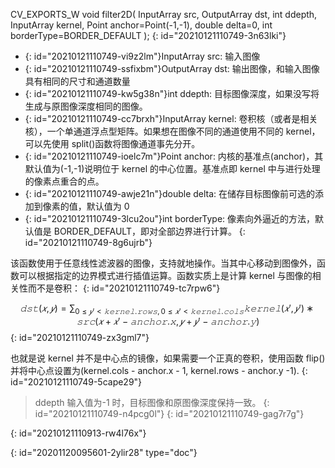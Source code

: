 CV_EXPORTS_W void filter2D( InputArray src,
OutputArray dst,
int ddepth,
InputArray kernel,
Point anchor=Point(-1,-1),
double delta=0,
int borderType=BORDER_DEFAULT );
{: id="20210121110749-3n63lki"}

* {: id="20210121110749-vi9z2lm"}InputArray src: 输入图像
* {: id="20210121110749-ssfixbm"}OutputArray dst: 输出图像，和输入图像具有相同的尺寸和通道数量
* {: id="20210121110749-kw5g38n"}int ddepth: 目标图像深度，如果没写将生成与原图像深度相同的图像。
* {: id="20210121110749-cc7brxh"}InputArray kernel: 卷积核（或者是相关核），一个单通道浮点型矩阵。如果想在图像不同的通道使用不同的 kernel，可以先使用 split()函数将图像通道事先分开。
* {: id="20210121110749-ioelc7m"}Point anchor: 内核的基准点(anchor)，其默认值为(-1,-1)说明位于 kernel 的中心位置。基准点即 kernel 中与进行处理的像素点重合的点。
* {: id="20210121110749-awje21n"}double delta: 在储存目标图像前可选的添加到像素的值，默认值为 0
* {: id="20210121110749-3lcu2ou"}int borderType: 像素向外逼近的方法，默认值是 BORDER_DEFAULT，即对全部边界进行计算。
{: id="20210121110749-8g6ujrb"}

该函数使用于任意线性滤波器的图像，支持就地操作。当其中心移动到图像外，函数可以根据指定的边界模式进行插值运算。函数实质上是计算 kernel 与图像的相关性而不是卷积：
{: id="20210121110749-tc7rpw6"}

$$
𝚍𝚜𝚝(𝑥,𝑦)=\sum_{0≤𝑦′<𝚔𝚎𝚛𝚗𝚎𝚕.𝚛𝚘𝚠𝚜,0≤𝑥′<𝚔𝚎𝚛𝚗𝚎𝚕.𝚌𝚘𝚕𝚜}𝚔𝚎𝚛𝚗𝚎𝚕(𝑥′,𝑦′)∗𝚜𝚛𝚌(𝑥+𝑥′−𝚊𝚗𝚌𝚑𝚘𝚛.𝚡,𝑦+𝑦′−𝚊𝚗𝚌𝚑𝚘𝚛.𝚢)
$$
{: id="20210121110749-zx3gml7"}

也就是说 kernel 并不是中心点的镜像，如果需要一个正真的卷积，使用函数 flip()并将中心点设置为(kernel.cols - anchor.x - 1, kernel.rows - anchor.y -1).
{: id="20210121110749-5cape29"}

> ddepth 输入值为-1 时，目标图像和原图像深度保持一致。
> {: id="20210121110749-n4pcg0l"}
{: id="20210121110749-gag7r7g"}

{: id="20210121110913-rw4l76x"}


{: id="20201120095601-2ylir28" type="doc"}
